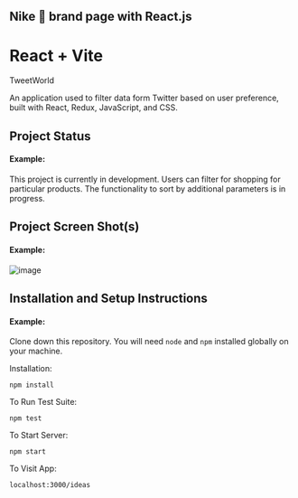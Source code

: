 ## Nike 🥷 brand page with React.js
# React + Vite 
TweetWorld 

An application used to filter data form Twitter based on user preference, built with React, Redux, JavaScript, and CSS.

## Project Status

#### Example:

This project is currently in development. Users can filter for shopping for particular products. The functionality to sort by additional parameters is in progress.

## Project Screen Shot(s)

#### Example:   

![image](https://github.com/dipakpatil5050/Nike-brand-Project/assets/92545685/0e660bfa-2950-44c1-985f-59075518b4a5)




## Installation and Setup Instructions

#### Example:  

Clone down this repository. You will need `node` and `npm` installed globally on your machine.  

Installation:

`npm install`  

To Run Test Suite:  

`npm test`  

To Start Server:

`npm start`  

To Visit App:

`localhost:3000/ideas`  
